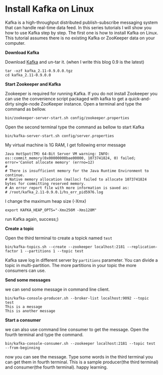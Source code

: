 # Install Kafka on Linux
Kafka is a high-throughput distributed publish-subscribe messaging system that
can handle real-time data feed. In this series tutorials I will show you how to
use Kafka step by step. The first one is how to install Kafka on Linux. This
tutorial assumes there is no existing Kafka or ZooKeeper data on your computer.

**Download Kafka**

Download [Kafka](http://kafka.apache.org/) and un-tar it. (when I write this blog
0.9 is the latest)
```
tar -xzf kafka_2.11-0.9.0.0.tgz
cd kafka_2.11-0.9.0.0
```
**Start Zookeeper and Kafka**

Zookeeper is required for running Kafka. If you do not install Zookeeper you can
use the convenience script packaged with kafka to get a quick-and-dirty single-node
ZooKeeper instance. Open a terminal and type the command as bellow.
```
bin/zookeeper-server-start.sh config/zookeeper.properties
```
Open the second terminal type the command as bellow to start Kafka
```
bin/kafka-server-start.sh config/server.properties
```
My virtual machine is 1G RAM, I get following error message
```
Java HotSpot(TM) 64-Bit Server VM warning: INFO: os::commit_memory(0x00000000bae00000, 1073741824, 0) failed; error='Cannot allocate memory' (errno=12)
#
# There is insufficient memory for the Java Runtime Environment to continue.
# Native memory allocation (malloc) failed to allocate 1073741824 bytes for committing reserved memory.
# An error report file with more information is saved as:
# /root/kafka_2.11-0.9.0.1/hs_err_pid5976.log
```
I change the maximum heap size (-Xmx)
```
export KAFKA_HEAP_OPTS="-Xmx256M -Xms128M"
```
run Kafka again, success;)

**Create a topic**

Open the third terminal to create a topick named ``test``
```
bin/kafka-topics.sh --create --zookeeper localhost:2181 --replication-factor 1 --partitions 1 --topic test
```
Kafka save log in different server by ``partitions`` parameter. You can divide a
topic in multi-partition. The more partitions in your topic the more consumers can use.

**Send some messages**

we can send some message in command line client.
```
bin/kafka-console-producer.sh --broker-list localhost:9092 --topic test
This is a message
This is another message
```
**Start a consumer**

we can also use command line consumer to get the message. Open the fourth terminal
and type the command.
```
bin/kafka-console-consumer.sh --zookeeper localhost:2181 --topic test --from-beginning
```
now you can see the message. Type some words in the third terminal you can get them
in fourth terminal. This is a sample producer(the third terminal) and consumer(the fourth
terminal).
happy learning.